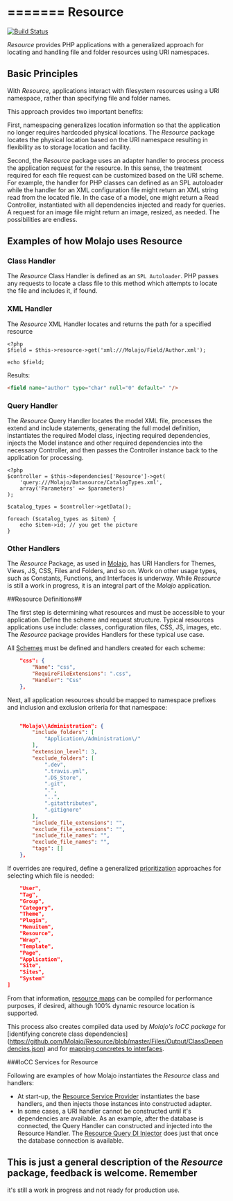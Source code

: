 =======
Resource
=======

[![Build Status](https://travis-ci.org/Molajo/Resource.png?branch=master)](https://travis-ci.org/Molajo/Resource)

*Resource* provides PHP applications with a generalized approach for locating and handling
    file and folder resources using URI namespaces.

## Basic Principles

With *Resource*, applications interact with filesystem resources using a URI namespace, rather than specifying
 file and folder names.

 This approach provides two important benefits:

 First, namespacing generalizes location
  information so that the application no longer requires hardcoded physical locations. The *Resource* package
   locates the physical location based on the URI namespace resulting in flexibility as to storage location and
   facility.

   Second, the *Resource* package uses an adapter handler to process process the application request
   for the resource. In this sense, the treatment required for each file request can be customized based on the
   URI scheme. For example, the handler for PHP classes can defined as an SPL autoloader while the handler for
   an XML configuration file might return an XML string read from the located file. In the case of a model, one
   might return a Read Controller, instantiated with all dependencies injected and ready for queries. A request
   for an image file might return an image, resized, as needed. The possibilities are endless.

## Examples of how Molajo uses Resource

### Class Handler

The *Resource* Class Handler is defined as an `SPL Autoloader`. PHP passes any requests to locate a class file
to this method which attempts to locate the file and includes it, if found.

### XML Handler

The *Resource* XML Handler locates and returns the path for a specified resource

```
<?php
$field = $this->resource->get('xml:///Molajo/Field/Author.xml');

echo $field;
```

Results:
```html
<field name="author" type="char" null="0" default=" "/>
```

### Query Handler

The *Resource* Query Handler locates the model XML file, processes the extend and include
statements, generating the full model definition, instantiates the required Model class,
injecting required dependencies, injects the Model instance and other required dependencies
into the necessary Controller, and then passes the Controller instance back to
the application for processing.

```
<?php
$controller = $this->dependencies['Resource']->get(
    'query:///Molajo/Datasource/CatalogTypes.xml',
    array('Parameters' => $parameters)
);

$catalog_types = $controller->getData();

foreach ($catalog_types as $item) {
    echo $item->id; // you get the picture
}
```

### Other Handlers

The *Resource* Package, as used in [Molajo](https://github.com/Molajo/Standard), has URI Handlers for Themes,
Views, JS, CSS, Files and Folders, and so on. Work on other usage types, such as Constants, Functions, and
Interfaces is underway. While *Resource* is still a work in progress, it is an integral part of the *Molajo*
application.

##Resource Definitions##

The first step is determining what resources and must be accessible to your application. Define the scheme
and request structure. Typical resources applications use include: classes, configuration files, CSS, JS, images, etc. The *Resource*
package provides Handlers for these typical use case.

All [Schemes](https://github.com/Molajo/Resource/blob/master/Files/SchemeArray.json) must be defined and handlers
created for each scheme:

```json
    "css": {
        "Name": "css",
        "RequireFileExtensions": ".css",
        "Handler": "Css"
    },
```

Next, all application resources should be mapped to namespace prefixes and inclusion and exclusion criteria
for that namespace:

```json

    "Molajo\\Administration": {
        "include_folders": [
            "Application\/Administration\/"
        ],
        "extension_level": 3,
        "exclude_folders": [
            ".dev",
            ".travis.yml",
            ".DS_Store",
            ".git",
            ".",
            "..",
            ".gitattributes",
            ".gitignore"
        ],
        "include_file_extensions": "",
        "exclude_file_extensions": "",
        "include_file_names": "",
        "exclude_file_names": "",
        "tags": []
    },
```

If overrides are required, define a generalized
[prioritization](https://github.com/Molajo/Resource/blob/master/Files/PriorityArray.json)
approaches for selecting which file is needed:

```json
    "User",
    "Tag",
    "Group",
    "Category",
    "Theme",
    "Plugin",
    "Menuitem",
    "Resource",
    "Wrap",
    "Template",
    "Page",
    "Application",
    "Site",
    "Sites",
    "System"
]
```

From that information, [resource maps](https://github.com/Molajo/Resource/blob/master/Files/Output/ResourceMap.json)
can be compiled for performance purposes, if desired, although 100% dynamic resource location is supported.

This process also creates compiled data used by *Molajo's IoCC package* for [identifying concrete class dependencies]
(https://github.com/Molajo/Resource/blob/master/Files/Output/ClassDependencies.json)
and for [mapping concretes to interfaces](https://github.com/Molajo/Resource/blob/master/Files/Output/ClassMap.json).

###IoCC Services for Resource

Following are examples of how Molajo instantiates the *Resource* class and handlers:

* At start-up, the [Resource Service Provider](https://github.com/Molajo/Standard/blob/master/Application/Service/Resource/ResourceInjector.php)
 instantiates the base handlers, and then injects those instances into constructed adapter.
* In some cases, a URI handler cannot be constructed until it's dependencies are available. As an example,
after the database is connected, the Query Handler can constructed and injected into the Resource Handler.
The [Resource Query DI Injector](https://github.com/Molajo/Standard/blob/master/Application/Service/Resourcequery/ResourcequeryInjector.php)
does just that once the database connection is available.

## This is just a general description of the *Resource* package, feedback is welcome. Remember
it's still a work in progress and not ready for production use.
